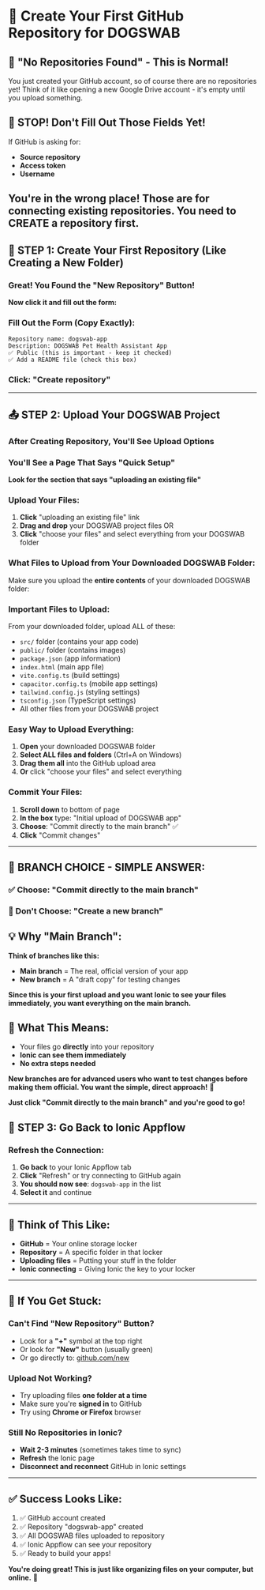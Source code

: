# 📁 Create Your First GitHub Repository for DOGSWAB

## 🎯 **"No Repositories Found" - This is Normal!**

You just created your GitHub account, so of course there are no repositories yet! Think of it like opening a new Google Drive account - it's empty until you upload something.

## 🚨 **STOP! Don't Fill Out Those Fields Yet!**

If GitHub is asking for:
- **Source repository**
- **Access token** 
- **Username**

**You're in the wrong place!** Those are for connecting existing repositories. You need to CREATE a repository first.
---

## 📂 **STEP 1: Create Your First Repository (Like Creating a New Folder)**

### **Great! You Found the "New Repository" Button!**
**Now click it and fill out the form:**

### **Fill Out the Form (Copy Exactly):**
```
Repository name: dogswab-app
Description: DOGSWAB Pet Health Assistant App
✅ Public (this is important - keep it checked)
✅ Add a README file (check this box)
```

### **Click: "Create repository"**

---

## 📤 **STEP 2: Upload Your DOGSWAB Project**

### **After Creating Repository, You'll See Upload Options**

### **You'll See a Page That Says "Quick Setup"**

**Look for the section that says "uploading an existing file"**

### **Upload Your Files:**
1. **Click** "uploading an existing file" link
2. **Drag and drop** your DOGSWAB project files OR
3. **Click** "choose your files" and select everything from your DOGSWAB folder

### **What Files to Upload from Your Downloaded DOGSWAB Folder:**
Make sure you upload the **entire contents** of your downloaded DOGSWAB folder:

### **Important Files to Upload:**
From your downloaded folder, upload ALL of these:
- `src/` folder (contains your app code)
- `public/` folder (contains images)
- `package.json` (app information)
- `index.html` (main app file)
- `vite.config.ts` (build settings)
- `capacitor.config.ts` (mobile app settings)
- `tailwind.config.js` (styling settings)
- `tsconfig.json` (TypeScript settings)
- All other files from your DOGSWAB project

### **Easy Way to Upload Everything:**
1. **Open** your downloaded DOGSWAB folder
2. **Select ALL files and folders** (Ctrl+A on Windows)
3. **Drag them all** into the GitHub upload area
4. **Or** click "choose your files" and select everything

### **Commit Your Files:**
1. **Scroll down** to bottom of page
2. **In the box** type: "Initial upload of DOGSWAB app"
3. **Choose**: "Commit directly to the main branch" ✅
4. **Click** "Commit changes"

---

## 🎯 **BRANCH CHOICE - SIMPLE ANSWER:**

### **✅ Choose: "Commit directly to the main branch"**

### **🚫 Don't Choose: "Create a new branch"**

## 💡 **Why "Main Branch":**

**Think of branches like this:**
- **Main branch** = The real, official version of your app
- **New branch** = A "draft copy" for testing changes

**Since this is your first upload and you want Ionic to see your files immediately, you want everything on the main branch.**

## 🎯 **What This Means:**
- Your files go **directly** into your repository
- **Ionic can see them immediately**
- **No extra steps needed**

**New branches are for advanced users who want to test changes before making them official. You want the simple, direct approach!** 🚀

**Just click "Commit directly to the main branch" and you're good to go!**

## 🔄 **STEP 3: Go Back to Ionic Appflow**

### **Refresh the Connection:**
1. **Go back** to your Ionic Appflow tab
2. **Click** "Refresh" or try connecting to GitHub again
3. **You should now see**: `dogswab-app` in the list
4. **Select it** and continue

---

## 🎯 **Think of This Like:**

- **GitHub** = Your online storage locker
- **Repository** = A specific folder in that locker
- **Uploading files** = Putting your stuff in the folder
- **Ionic connecting** = Giving Ionic the key to your locker

---

## 🚨 **If You Get Stuck:**

### **Can't Find "New Repository" Button?**
- Look for a **"+"** symbol at the top right
- Or look for **"New"** button (usually green)
- Or go directly to: [github.com/new](https://github.com/new)

### **Upload Not Working?**
- Try uploading files **one folder at a time**
- Make sure you're **signed in** to GitHub
- Try using **Chrome or Firefox** browser

### **Still No Repositories in Ionic?**
- **Wait 2-3 minutes** (sometimes takes time to sync)
- **Refresh** the Ionic page
- **Disconnect and reconnect** GitHub in Ionic settings

---

## ✅ **Success Looks Like:**

1. ✅ GitHub account created
2. ✅ Repository "dogswab-app" created  
3. ✅ All DOGSWAB files uploaded to repository
4. ✅ Ionic Appflow can see your repository
5. ✅ Ready to build your apps!

**You're doing great! This is just like organizing files on your computer, but online.** 🚀
